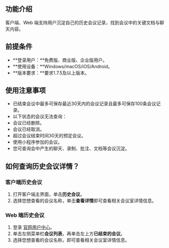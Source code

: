 ## 功能介绍
客户端、Web 端支持用户沉淀自己的历史会议记录，找到会议中的关键文档与聊天内容。

## 前提条件
- **登录用户：**免费版、商业版、企业版用户。
- **使用设备：**Windows/macOS/iOS/Android。
- **版本要求：**要求1.7.5及以上版本。

## 使用注意事项
- 已结束会议中最多可保存最近30天内的会议记录且最多可保存100条会议记录。
- 以下状态的会议无法查询：
 - 会议已经删除。
 - 会议已经取消。
 - 超过会议结束时间30天的预定会议。
 - 使用小程序参加的会议。
- 您可查询会中产生的聊天、录制、批注、文档等会议沉淀。

## 如何查询历史会议详情？
### 客户端历史会议
1. 打开客户端主界面，单击**历史会议**。
2. 选择您想查看的会议名称，单击**查看详情**即可查看相关会议室详情信息。

### Web 端历史会议
1. 登录 [官网用户中心](https://meeting.tencent.com/user-center/personal-information)。
2. 单击左侧菜单栏**会议列表**，再单击左上方**已结束的会议**。
3. 选择您想查看的会议名称，即可查看相关会议室详情信息。
